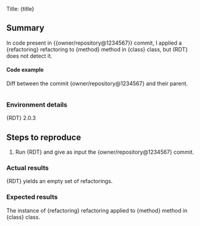 Title: {title}

## Summary
In code present in {{owner/repository@1234567}} commit, I applied a {refactoring} refactoring to {method} method in {class} class, but {RDT} does not detect it.

#### Code example
Diff between the commit {owner/repository@1234567} and their parent.
```diff
```

### Environment details
{RDT} 2.0.3

## Steps to reproduce
1. Run {RDT} and give as input the {owner/repository@1234567} commit.

### Actual results
{RDT} yields an empty set of refactorings.

### Expected results
The instance of {refactoring} refactoring applied to {method} method in {class} class.

